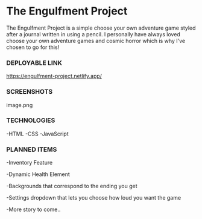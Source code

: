 # The Engulfment Project
  The Engulfment Project is a simple choose your own adventure game styled after a journal written in using a pencil. I personally have always loved choose your own adventure games and cosmic horror which is why I've chosen to go for this!

### DEPLOYABLE LINK
  https://engulfment-project.netlify.app/

### SCREENSHOTS
  image.png

### TECHNOLOGIES
  -HTML
  -CSS
  -JavaScript

### PLANNED ITEMS
  -Inventory Feature
  
  -Dynamic Health Element

  -Backgrounds that correspond to the ending you get

  -Settings dropdown that lets you choose how loud you want the game

  -More story to come..